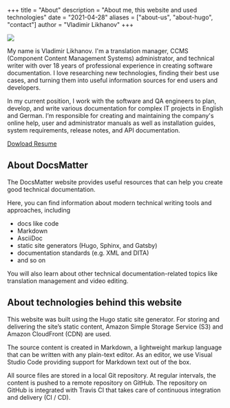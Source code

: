 +++
title = "About"
description = "About me, this website and used technologies"
date = "2021-04-28"
aliases = ["about-us", "about-hugo", "contact"]
author = "Vladimir Likhanov"
+++

![](/images/avatar.png)

My name is Vladimir Likhanov. I'm a translation manager, CCMS (Component Content Management Systems) administrator, and technical writer with over 18 years of professional experience in creating software documentation. I love researching new technologies, finding their best use cases, and turning them into useful information sources for end users and developers.

In my current position, I work with the software and QA engineers to plan, develop, and write various documentation for complex IT projects in English and German.
I’m responsible for creating and maintaining the company's online help, user and administrator manuals as well as installation guides, system requirements, release notes, and API documentation.

[Dowload Resume](/pdfs/resume.pdf)

## About DocsMatter

The DocsMatter website provides useful resources that can help you create good technical documentation.

Here, you can find information about modern technical writing tools and approaches, including

* docs like code
* Markdown
* AsciiDoc
* static site generators (Hugo, Sphinx, and Gatsby)
* documentation standards (e.g. XML and DITA)
* and so on

You will also learn about other technical documentation-related topics like translation management and video editing.

## About technologies behind this website

This website was built using the Hugo static site generator. For storing and delivering the site’s static content, Amazon Simple Storage Service (S3) and Amazon CloudFront (CDN) are used.

The source content is created in Markdown, a lightweight markup language that can be written with any plain-text editor. As an editor, we use Visual Studio Code providing support for Markdown text out of the box.

All source files are stored in a local Git repository. At regular intervals, the content is pushed to a remote repository on GitHub. The repository on GitHub is integrated with Travis CI that takes care of continuous integration and delivery (CI / CD).